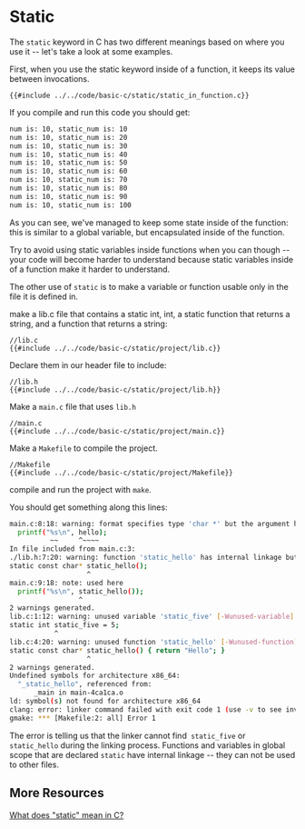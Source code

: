 # Static

The `static` keyword in C has two different meanings based on where you use it -- let's take a look at some examples.

First, when you use the static keyword inside of a function, it keeps its value between invocations.

```c,editable
{{#include ../../code/basic-c/static/static_in_function.c}}
```

If you compile and run this code you should get:

```sh
num is: 10, static_num is: 10
num is: 10, static_num is: 20
num is: 10, static_num is: 30
num is: 10, static_num is: 40
num is: 10, static_num is: 50
num is: 10, static_num is: 60
num is: 10, static_num is: 70
num is: 10, static_num is: 80
num is: 10, static_num is: 90
num is: 10, static_num is: 100
```

As you can see, we've managed to keep some state inside of the function: this is similar to a global variable, but encapsulated inside of the function.

Try to avoid using static variables inside functions when you can though -- your code will become harder to understand because static variables inside of a function make it harder to understand.

The other use of `static` is to make a variable or function usable only in the file it is defined in.

make a lib.c file that contains a static int, int, a static function that returns a string, and a function that returns a string:

```c,editable
//lib.c
{{#include ../../code/basic-c/static/project/lib.c}}
```

Declare them in our header file to include:

```c,editable
//lib.h
{{#include ../../code/basic-c/static/project/lib.h}}
```

Make a `main.c` file that uses `lib.h`

```c,editable
//main.c
{{#include ../../code/basic-c/static/project/main.c}}
```

Make a `Makefile` to compile the project.

```c,editable
//Makefile
{{#include ../../code/basic-c/static/project/Makefile}}
```

compile and run the project with `make`.

You should get something along this lines:

```sh
main.c:8:18: warning: format specifies type 'char *' but the argument has type 'const char *(*)()' [-Wformat]
  printf("%s\n", hello);
          ~~     ^~~~~
In file included from main.c:3:
./lib.h:7:20: warning: function 'static_hello' has internal linkage but is not defined [-Wundefined-internal]
static const char* static_hello();
                   ^
main.c:9:18: note: used here
  printf("%s\n", static_hello());
                 ^
2 warnings generated.
lib.c:1:12: warning: unused variable 'static_five' [-Wunused-variable]
static int static_five = 5;
           ^
lib.c:4:20: warning: unused function 'static_hello' [-Wunused-function]
static const char* static_hello() { return "Hello"; }
                   ^
2 warnings generated.
Undefined symbols for architecture x86_64:
  "_static_hello", referenced from:
      _main in main-4ca1ca.o
ld: symbol(s) not found for architecture x86_64
clang: error: linker command failed with exit code 1 (use -v to see invocation)
gmake: *** [Makefile:2: all] Error 1
```

The error is telling us that the linker cannot find` static_five` or `static_hello` during the linking process. Functions and variables in global scope that are declared `static` have internal linkage -- they can not be used to other files.

## More Resources

[What does "static" mean in C?](https://stackoverflow.com/questions/572547/what-does-static-mean-in-c)
